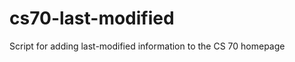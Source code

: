 cs70-last-modified
==================

Script for adding last-modified information to the CS 70 homepage
